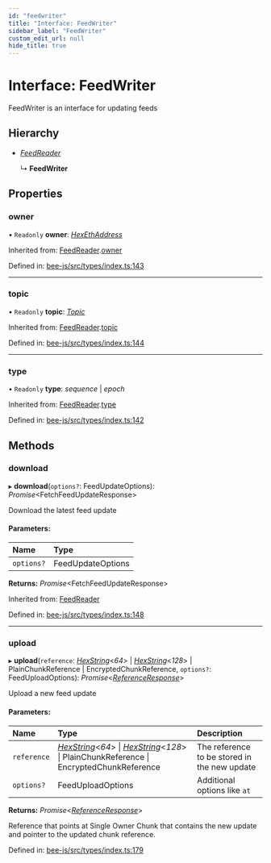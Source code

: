 ```yaml
---
id: "feedwriter"
title: "Interface: FeedWriter"
sidebar_label: "FeedWriter"
custom_edit_url: null
hide_title: true
---
```


# Interface: FeedWriter

FeedWriter is an interface for updating feeds

## Hierarchy

* [*FeedReader*](feedreader.md)

  ↳ **FeedWriter**

## Properties

### owner

• `Readonly` **owner**: [*HexEthAddress*](../types/utils.eth.hexethaddress.md)

Inherited from: [FeedReader](feedreader.md).[owner](feedreader.md#owner)

Defined in: [bee-js/src/types/index.ts:143](https://github.com/ethersphere/bee-js/blob/8087a81/src/types/index.ts#L143)

___

### topic

• `Readonly` **topic**: [*Topic*](../types/topic.md)

Inherited from: [FeedReader](feedreader.md).[topic](feedreader.md#topic)

Defined in: [bee-js/src/types/index.ts:144](https://github.com/ethersphere/bee-js/blob/8087a81/src/types/index.ts#L144)

___

### type

• `Readonly` **type**: *sequence* \| *epoch*

Inherited from: [FeedReader](feedreader.md).[type](feedreader.md#type)

Defined in: [bee-js/src/types/index.ts:142](https://github.com/ethersphere/bee-js/blob/8087a81/src/types/index.ts#L142)

## Methods

### download

▸ **download**(`options?`: FeedUpdateOptions): *Promise*<FetchFeedUpdateResponse\>

Download the latest feed update

#### Parameters:

Name | Type |
:------ | :------ |
`options?` | FeedUpdateOptions |

**Returns:** *Promise*<FetchFeedUpdateResponse\>

Inherited from: [FeedReader](feedreader.md)

Defined in: [bee-js/src/types/index.ts:148](https://github.com/ethersphere/bee-js/blob/8087a81/src/types/index.ts#L148)

___

### upload

▸ **upload**(`reference`: [*HexString*](../types/utils.hex.hexstring.md)<*64*\> \| [*HexString*](../types/utils.hex.hexstring.md)<*128*\> \| PlainChunkReference \| EncryptedChunkReference, `options?`: FeedUploadOptions): *Promise*<[*ReferenceResponse*](referenceresponse.md)\>

Upload a new feed update

#### Parameters:

Name | Type | Description |
:------ | :------ | :------ |
`reference` | [*HexString*](../types/utils.hex.hexstring.md)<*64*\> \| [*HexString*](../types/utils.hex.hexstring.md)<*128*\> \| PlainChunkReference \| EncryptedChunkReference | The reference to be stored in the new update   |
`options?` | FeedUploadOptions | Additional options like `at`    |

**Returns:** *Promise*<[*ReferenceResponse*](referenceresponse.md)\>

Reference that points at Single Owner Chunk that contains the new update and pointer to the updated chunk reference.

Defined in: [bee-js/src/types/index.ts:179](https://github.com/ethersphere/bee-js/blob/8087a81/src/types/index.ts#L179)
